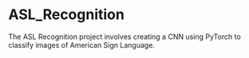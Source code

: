 # ASL_Recognition
The ASL Recognition project involves creating a CNN using PyTorch to classify images of American Sign Language.
